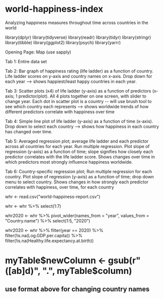 # world-happiness-index

Analyzing happiness measures throughout time across countries in the world

library(dplyr)
library(tidyverse)
library(readr)
library(tidyr)
library(stringr)
library(tibble)
library(ggplot2)
library(psych)
library(yarrr)


Opening Page: Map (use sapply)

Tab 1: Entire data set

Tab 2: Bar graph of happiness rating (life ladder) as a function of country. Life ladder scores on y-axis and country names on x-axis. Drop down for each year --> shows happiest/least happy countries in each year.

Tab 3: Scatter plots (x4) of life ladder (y-axis) as a function of predictors (x-axis; 1 predictor/plot). All 4 plots together on one screen, with slider to change year. Each dot in scatter plot is a country -- will use brush tool to see which country each represents --> shows worldwide trends of how different predictors correlate with happiness over time

Tab 4: Simple line plot of life ladder (y-axis) as a function of time (x-axis). Drop down to select each country --> shows how happiness in each country has changed over time.

Tab 5: Averaged regression plot; average life ladder and each predictor across all countries for each year. Run multiple regression. Plot slope of regression (y-axis) as a function of time; slope signifies how closely each predictor correlates with the life ladder score. Shows changes over time in which predictors most strongly influence happiness worldwide.

Tab 6: Country-specific regression plot; Run multiple regression for each country. Plot slope of regression (y-axis) as a function of time; drop down menu to select country. Shows changes in how strongly each predictor correlates with happiness, over time, for each country

whr <- read.csv("world-happiness-report.csv")

whr <- whr %>%
  select(1:7)

whr2020 <- whr %>%
  pivot_wider(names_from = "year", values_from = "Country.name") %>%
  select(1:5, "2020")

whr2020 <- whr %>%
  filter(year == 2020) %>%
  filter(!is.na(Log.GDP.per.capita)) %>%
  filter(!is.na(Healthy.life.expectancy.at.birth))
  

# myTable$newColumn <- gsub(r"([ab]d)", ".", myTable$column)
## use format above for changing country names 


